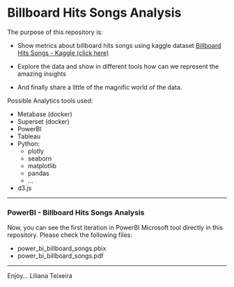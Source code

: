# Billboard Hits Songs Analysis

The purpose of this repository is:
 - Show metrics about billboard hits songs using kaggle dataset [Billboard Hits Songs - Kaggle (click here)](https://www.kaggle.com/datasets/dem0nking/billboard-hits-songs-dataset)

 - Explore the data and show in different tools how can we represent the amazing insights

 - And finally share a little of the magnific world of the data.

 Possible Analytics tools used:
 - Metabase (docker)
 - Superset (docker)
 - PowerBI
 - Tableau
 - Python:
    - plotly
    - seaborn
    - matplotlib
    - pandas
    - ...
 - d3.js

***

### PowerBI - Billboard Hits Songs Analysis

Now, you can see the first iteration in PowerBI Microsoft tool directly in this repository.
Please check the following files:
 - power_bi_billboard_songs.pbix
 - power_bi_billboard_songs.pdf

***

 Enjoy...
 Liliana Teixeira
